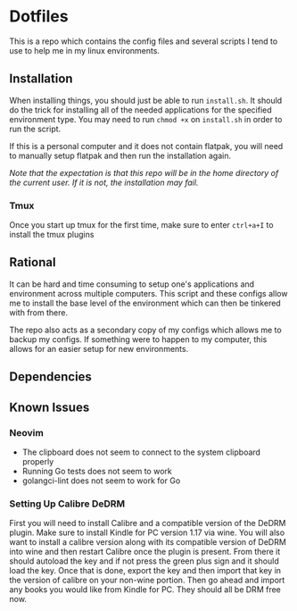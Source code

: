 # Dotfiles

This is a repo which contains the config files and several scripts I tend to use to help me in my linux environments.

## Installation

When installing things, you should just be able to run `install.sh`. It should do the trick for installing all of the needed applications for the specified environment type.
You may need to run `chmod +x` on `install.sh` in order to run the script.

If this is a personal computer and it does not contain flatpak, you will need to manually setup flatpak and then run the installation again.

_Note that the expectation is that this repo will be in the home directory of the current user. If it is not, the installation may fail._

### Tmux

Once you start up tmux for the first time, make sure to enter `ctrl+a+I` to install the tmux plugins

## Rational

It can be hard and time consuming to setup one's applications and environment across multiple computers.
This script and these configs allow me to install the base level of the environment which can then be tinkered with from there.

The repo also acts as a secondary copy of my configs which allows me to backup my configs. If something were to happen to my computer, this allows for an easier setup for new environments.

## Dependencies

## Known Issues

### Neovim

- The clipboard does not seem to connect to the system clipboard properly
- Running Go tests does not seem to work
- golangci-lint does not seem to work for Go

### Setting Up Calibre DeDRM

First you will need to install Calibre and a compatible version of the DeDRM plugin. Make sure to install Kindle for PC version 1.17 via wine. You will also want to install a calibre version along with its compatible version of DeDRM into wine and then restart Calibre once the plugin is present. From there it should autoload the key and if not press the green plus sign and it should load the key. Once that is done, export the key and then import that key in the version of calibre on your non-wine portion. Then go ahead and import any books you would like from Kindle for PC. They should all be DRM free now.

